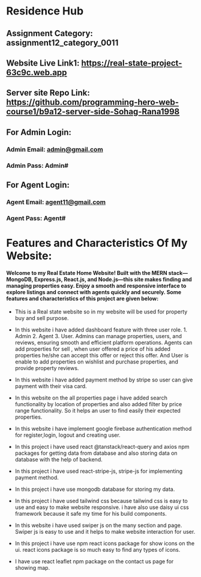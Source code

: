 # Residence Hub

## Assignment Category: assignment12_category_0011

## Website Live Link1: https://real-state-project-63c9c.web.app

## Server site Repo Link: https://github.com/programming-hero-web-course1/b9a12-server-side-Sohag-Rana1998

## For Admin Login:

### Admin Email: admin@gmail.com

### Admin Pass: Admin#

## For Agent Login:

### Agent Email: agent11@gmail.com

### Agent Pass: Agent#

# Features and Characteristics Of My Website:

#### Welcome to my Real Estate Home Website! Built with the MERN stack—MongoDB, Express.js, React.js, and Node.js—this site makes finding and managing properties easy. Enjoy a smooth and responsive interface to explore listings and connect with agents quickly and securely. Some features and characteristics of this project are given below:

- This is a Real state website so in my website will be used for property buy
  and sell purpose.

- In this website i have added dashboard feature with three user role. 1.
  Admin 2. Agent 3. User. Admins can manage properties, users, and reviews,
  ensuring smooth and efficient platform operations. Agents can add properties
  for sell , when user offered a price of his added properties he/she can accept
  this offer or reject this offer. And User is enable to add properties on
  wishlist and purchase properties, and provide property reviews.

- In this website i have added payment method by stripe so user can give payment
  with their visa card.

- In this website on the all properties page i have added search functionality
  by location of properties and also added filter by price range functionality.
  So it helps an user to find easily their expected properties.

- In this website i have implement google firebase authentication method for
  register,login, logout and creating user.
- In this project i have used react @tanstack/react-query and axios npm packages
  for getting data from database and also storing data on database with the help
  of backend.
- In this project i have used react-stripe-js, stripe-js for implementing
  payment method.
- In this project i have use mongodb database for storing my data.
- In this project i have used tailwind css because tailwind css is easy to use
  and easy to make website responsive. i have also use daisy ui css framework
  because it safe my time for his build components.

- In this website i have used swiper js on the many section and page. Swiper js
  is easy to use and it helps to make website interaction for user.

- In this project i have use npm react icons package for show icons on the ui.
  react icons package is so much easy to find any types of icons.
- I have use react leaflet npm package on the contact us page for showing map.
